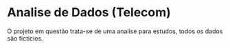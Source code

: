 # Analise de Dados (Telecom)
 O projeto em questão trata-se de uma analise para estudos, todos os dados são ficticios.

